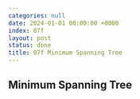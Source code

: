 ```yaml
---
categories: null
date: 2024-01-01 00:00:00 +0000
index: 07f
layout: post
status: done
title: 07f Minimum Spanning Tree
---
```


## Minimum Spanning Tree